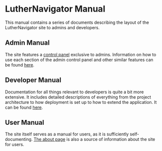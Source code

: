 # LutherNavigator Manual

This manual contains a series of documents describing the layout of the LutherNavigator site to admins and developers.

## Admin Manual

The site features a [control panel](https://www.luthernavigator.com/admin) exclusive to admins. Information on how to use each section of the admin control panel and other similar features can be found [here](/admin).

## Developer Manual

Documentation for all things relevant to developers is quite a bit more extensive. It includes detailed descriptions of everything from the project architecture to how deployment is set up to how to extend the application. It can be found [here](/developer).

## User Manual

The site itself serves as a manual for users, as it is sufficiently self-documenting. [The about page](https://www.luthernavigator.com/about) is also a source of information about the site for users.
